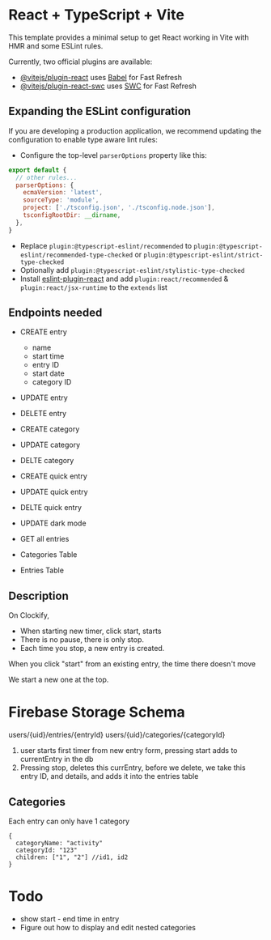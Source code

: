 # React + TypeScript + Vite

This template provides a minimal setup to get React working in Vite with HMR and some ESLint rules.

Currently, two official plugins are available:

- [@vitejs/plugin-react](https://github.com/vitejs/vite-plugin-react/blob/main/packages/plugin-react/README.md) uses [Babel](https://babeljs.io/) for Fast Refresh
- [@vitejs/plugin-react-swc](https://github.com/vitejs/vite-plugin-react-swc) uses [SWC](https://swc.rs/) for Fast Refresh

## Expanding the ESLint configuration

If you are developing a production application, we recommend updating the configuration to enable type aware lint rules:

- Configure the top-level `parserOptions` property like this:

```js
export default {
  // other rules...
  parserOptions: {
    ecmaVersion: 'latest',
    sourceType: 'module',
    project: ['./tsconfig.json', './tsconfig.node.json'],
    tsconfigRootDir: __dirname,
  },
}
```

- Replace `plugin:@typescript-eslint/recommended` to `plugin:@typescript-eslint/recommended-type-checked` or `plugin:@typescript-eslint/strict-type-checked`
- Optionally add `plugin:@typescript-eslint/stylistic-type-checked`
- Install [eslint-plugin-react](https://github.com/jsx-eslint/eslint-plugin-react) and add `plugin:react/recommended` & `plugin:react/jsx-runtime` to the `extends` list


## Endpoints needed
* CREATE entry

   * name
   * start time
   * entry ID
   * start date
   * category ID

* UPDATE entry
* DELETE entry
* CREATE category
* UPDATE category
* DELTE category
* CREATE quick entry
* UPDATE quick entry
* DELTE quick entry
* UPDATE dark mode
* GET all entries


* Categories Table
* Entries Table


## Description
On Clockify, 
* When starting new timer, click start, starts
* There is no pause, there is only stop. 
* Each time you stop, a new entry is created.

When you click "start" from an existing entry, the time there doesn't move

We start a new one at the top. 

# Firebase Storage Schema

users/{uid}/entries/{entryId}
users/{uid}/categories/{categoryId}


1. user starts first timer from new entry form, pressing start adds to currentEntry in the db
2. Pressing stop, deletes this currEntry, before we delete, we take this entry ID, and details, and adds it into the entries table 

## Categories

Each entry can only have 1 category

```
{
  categoryName: "activity"
  categoryId: "123"
  children: ["1", "2"] //id1, id2
}
```

# Todo
* show start - end time in entry
* Figure out how to display and edit nested categories